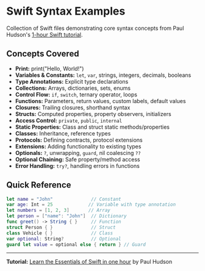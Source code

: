 # Swift Syntax Examples

Collection of Swift files demonstrating core syntax concepts from Paul Hudson's [1-hour Swift tutorial](https://www.youtube.com/watch?v=n5X_V81OYnQ&t).

## Concepts Covered

- **Print:** print("Hello, World!")
- **Variables & Constants:** `let`, `var`, strings, integers, decimals, booleans
- **Type Annotations:** Explicit type declarations
- **Collections:** Arrays, dictionaries, sets, enums
- **Control Flow:** `if`, `switch`, ternary operator, loops
- **Functions:** Parameters, return values, custom labels, default values
- **Closures:** Trailing closures, shorthand syntax
- **Structs:** Computed properties, property observers, initializers
- **Access Control:** `private`, `public`, `internal`
- **Static Properties:** Class and struct static methods/properties
- **Classes:** Inheritance, reference types
- **Protocols:** Defining contracts, protocol extensions
- **Extensions:** Adding functionality to existing types
- **Optionals:** `?`, unwrapping, `guard`, nil coalescing `??`
- **Optional Chaining:** Safe property/method access
- **Error Handling:** `try?`, handling errors in functions

## Quick Reference

```swift
let name = "John"              // Constant
var age: Int = 25             // Variable with type annotation
let numbers = [1, 2, 3]       // Array
let person = ["name": "John"]  // Dictionary
func greet() -> String { }     // Function
struct Person { }              // Struct
class Vehicle { }              // Class
var optional: String?          // Optional
guard let value = optional else { return } // Guard
```

---

**Tutorial:** [Learn the Essentials of Swift in one hour](https://www.youtube.com/watch?v=n5X_V81OYnQ) by Paul Hudson
